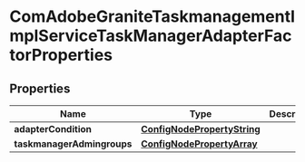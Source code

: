 

# ComAdobeGraniteTaskmanagementImplServiceTaskManagerAdapterFactorProperties

## Properties

Name | Type | Description | Notes
------------ | ------------- | ------------- | -------------
**adapterCondition** | [**ConfigNodePropertyString**](ConfigNodePropertyString.md) |  |  [optional]
**taskmanagerAdmingroups** | [**ConfigNodePropertyArray**](ConfigNodePropertyArray.md) |  |  [optional]



